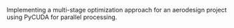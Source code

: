 Implementing a multi-stage optimization approach for an aerodesign project using PyCUDA for parallel processing.
